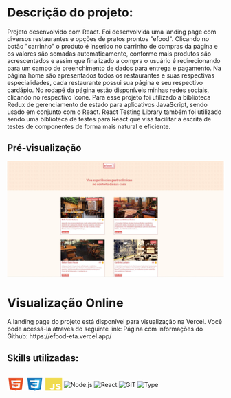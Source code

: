 <h1>Descrição do projeto:</h1>
Projeto desenvolvido com React. Foi desenvolvida uma landing page com diversos restaurantes e opções de pratos prontos "efood". Clicando no botão "carrinho" o produto é inserido no carrinho de compras da página e os valores são somadas automaticamente, conforme mais produtos são acrescentados e assim que finalizado a compra o usuário é redirecionando para um campo de preenchimento de dados para entrega e pagamento. Na página home são apresentados todos os restaurantes e suas respectivas especialidades, cada restaurante possui sua página e seu respectivo cardápio. No rodapé da página estão disponíveis minhas redes sociais, clicando no respectivo ícone. Para esse projeto foi utilizado a biblioteca Redux de gerenciamento de estado para aplicativos JavaScript, sendo usado em conjunto com o React. React Testing Library também foi utilizado sendo uma biblioteca de testes para React que visa facilitar a escrita de testes de componentes de forma mais natural e eficiente.

<h2>
    Pré-visualização
 </h2>

<img src="./src/assets/images/capa.JPG" atl="capa projeto">

<h1>Visualização Online</h1>
A landing page do projeto está disponível para visualização na Vercel. Você pode acessá-la através do seguinte link:
Página com informações do Github: https://efood-eta.vercel.app/

## Skills utilizadas:
<div style="display: inline_block"><br>
  <img align="center" alt="HTML" height="30" width="40" src="https://raw.githubusercontent.com/devicons/devicon/master/icons/html5/html5-original.svg">
  <img align="center" alt="CSS" height="30" width="40" src="https://raw.githubusercontent.com/devicons/devicon/master/icons/css3/css3-original.svg">
  <img align="center" alt="Js" height="30" width="40" src="https://raw.githubusercontent.com/devicons/devicon/master/icons/javascript/javascript-plain.svg">
  <img align="center" alt="Node.js" height="40" width="50" src="https://uploads-ssl.webflow.com/62038ffc9cd2db4558e3c7b7/624319b5bc3e1131e71293c4_node.svg">
  <img align="center" alt="React" height="35" width="40" src="https://upload.wikimedia.org/wikipedia/commons/thumb/a/a7/React-icon.svg/512px-React-icon.svg.png?20220125121207">
  <img align="center" alt="GIT" height="30" width="40" src="https://cdn.jsdelivr.net/gh/devicons/devicon/icons/git/git-original.svg">
   <img align="center" alt="Type" height="40" width="40" src="https://cdn.icon-icons.com/icons2/2107/PNG/512/file_type_typescript_official_icon_130107.png">
